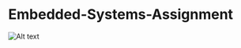 Embedded-Systems-Assignment
===========================

![Alt text](https://ci.appveyor.com/api/projects/status?id=g6uo6stldm1w86mt)
